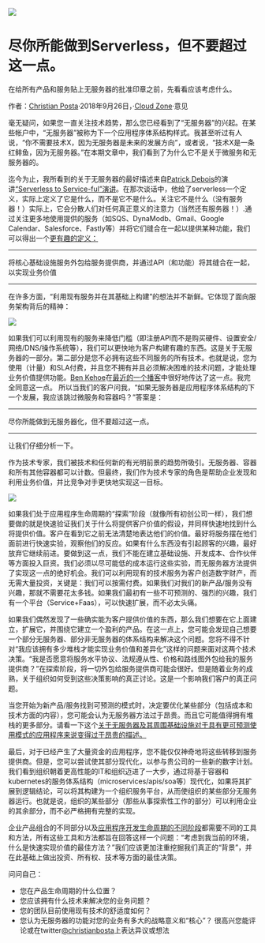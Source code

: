 ![](https://tpc.googlesyndication.com/simgad/9196888726577245333)

# 尽你所能做到Serverless，但不要超过这一点。
在给所有产品和服务贴上无服务器的批准印章之前，先看看应该考虑什么。

作者：[Christian Posta](https://dzone.com/users/436713/christian.posta.html)·2018年9月26日，·[Cloud Zone](https://dzone.com/cloud-computing-tutorials-tools-news)·意见

毫无疑问，如果您一直关注技术趋势，那么您已经看到了“无服务器”的兴起。在某些帐户中，“无服务器”被称为下一个应用程序体系结构样式。我甚至听过有人说，“你不需要技术X，因为无服务器是未来的发展方向”，或者说，“技术X是一条红鲱鱼，因为无服务器。”在本期文章中，我们看到了为什么它不是关于微服务和无服务器的。

迄今为止，我所看到的关于无服务器的最好描述来自[Patrick Debois](https://twitter.com/patrickdebois)的演讲[“Serverless to Service-ful”演讲](https://www.slideshare.net/jedi4ever/from-serverless-to-service-full-how-the-role-of-devops-is-evolving)。在那次谈话中，他给了serverless一个定义，实际上定义了它是什么，而不是它不是什么。关注它不是什么（没有服务器！）实际上，它会分散人们对任何真正意义的注意力（当然还有服务器！）.通过关注更多地使用提供的服务（如SQS、DynaModb、Gmail、Google Calendar、Salesforce、Fastly等）并将它们缝合在一起以提供某种功能，我们可以得出一个[更有趣的定义：](https://www.slideshare.net/ceposta/intro-to-knative-115084435)
***
将核心基础设施服务外包给服务提供商，并通过API（和功能）将其缝合在一起，以实现业务价值
***
在许多方面，“利用现有服务并在其基础上构建”的想法并不新鲜。它体现了面向服务架构背后的精神：

![](http://blog.christianposta.com/images/first-serverless/soa-twitter.png)

如果我们可以利用现有的服务来降低门槛（即注册API而不是购买硬件、设置安全/网络/DNS/操作系统等），我们可以更快地为客户构建有趣的东西。这是关于无服务器的一部分。第二部分是您不必拥有这些不同服务的所有技术。也就是说，您为使用（计量）和SLA付费，并且您不拥有并且必须解决困难的技术问题，才能处理业务价值提供功能。[Ben Kehoe](https://twitter.com/ben11kehoe)在[最近的一个播客](http://devopscafe.libsyn.com/devops-cafe-ep-79-guests-joseph-jacks-and-ben-kehoe)中很好地传达了这一点。我完全同意这一点。
所以当我们的客户问我，“如果无服务器是应用程序体系结构的下一个发展，我应该跳过微服务和容器吗？”答案是：
***
尽你所能做到无服务器化，但不要超过这一点。
***
让我们仔细分析一下。

作为技术专家，我们被技术和任何新的有光明前景的趋势所吸引。无服务器、容器和所有其他容器都可以计数。但最终，我们作为技术专家的角色是帮助企业发现和利用业务价值，并比竞争对手更快地实现这一目标。

![](http://blog.christianposta.com/images/first-serverless/explore-spectrum.png)

如果我们处于应用程序生命周期的“探索”阶段（就像所有初创公司一样），我们想要做的就是快速验证我们关于什么将提供客户价值的假设，并同样快速地找到什么将提供价值。客户在看到它之前无法清楚地表达他们的价值。最好将服务摆在他们面前进行快速实验，观察他们的反应。如果有什么东西没有引起顾客的兴趣，最好放弃它继续前进。要做到这一点，我们不能在建立基础设施、开发成本、合作伙伴等方面投入巨资。我们必须以尽可能低的成本运行这些实验，而无服务器方法提供了实现这一点的绝好机会。我们可以利用现有的技术服务为客户创造数字财产，而无需大量投资，关键是：我们可以按需付费。如果我们对我们的新产品/服务没有兴趣，那就不需要花太多钱。如果我们最初有一些不可预测的、强烈的兴趣，我们有一个平台（Service+Faas），可以快速扩展，而不必太头痛。

如果我们偶然发现了一些确实能为客户提供价值的东西，那么我们想要在它上面建立，扩展它，并围绕它建立一个盈利的产品。在这一点上，您可能会发现自己想要一个部分无服务器、部分非无服务器的体系结构来解决这个问题。您将不得不针对“我应该拥有多少堆栈才能实现业务价值和差异化”这样的问题来面对这两个技术决策。“我是否愿意将服务水平协议、法规遵从性、价格和路线图外包给我的服务提供商？”在探索阶段，将一切外包给服务提供商可能会很好。但是随着业务的成熟，关于组织如何受到这些决策影响的真正讨论。这是一个影响我们客户的真正问题。

当您开始为新产品/服务找到可预测的模式时，决定要优化某些部分（包括成本和技术方面的内容），您可能会认为无服务器方法过于昂贵。而且它可能值得拥有堆栈的更多部分。请看一下这个[关于无服务器及其周围基础设施对于具有更可预测使用模式的应用程序来说变得过于昂贵的描述。](https://medium.com/coryodaniel/from-erverless-to-elixir-48752db4d7bc)

最后，对于已经产生了大量资金的应用程序，您不能仅仅神奇地将这些转移到服务提供商。但是，您可以尝试使其部分现代化，以参与贵公司的一些新的数字计划。我们看到组织朝着更高性能的IT和组织迈进了一大步，通过将基于容器和kubernetes的服务体系结构（microservices/apis/soa等）现代化，如果将其扩展到逻辑结论，可以将其构建为一个组织服务平台，从而使组织的某些部分无服务器运行。也就是说，组织的某些部分（那些从事探索性工作的部分）可以利用企业的其余部分，而不必严格拥有完整的实现。

企业产品组合的不同部分以及[应用程序开发生命周期的不同阶段](https://read.acloud.guru/the-serverless-spectrum-147b02cb2292)都需要不同的工具和方法，所有这些工具和方法都旨在回答这样一个问题：“考虑到我当前的环境，什么是快速实现价值的最佳方法？”我们应该更加注重挖掘我们真正的“背景”，并在此基础上做出投资、所有权、技术等方面的最佳决策。

问问自己：
* 您在产品生命周期的什么位置？
* 您应该拥有什么技术来解决您的业务问题？
* 您的团队目前使用现有技术的舒适度如何？
* 您认为无服务器的功能对您的业务有多大的战略意义和“核心”？
很高兴您能评论或在twitter[@christianbosta](https://twitter.com/christianposta)上表达异议或想法
